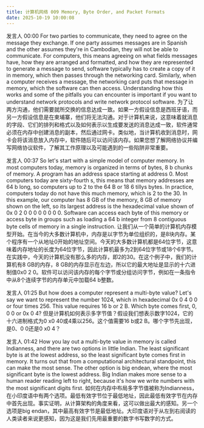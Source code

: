 ```yaml
---
title: 计算机网络 009 Memory, Byte Order, and Packet Formats
date: 2025-10-19 10:00:08
---
```



发言人   00:00
For two parties to communicate, they need to agree on the message they exchange. If one party assumes messages are in Spanish and the other assumes they're in Cambodian, they will not be able to communicate. For computers, this means agreeing on what fields messages have, how they are arranged and formatted, and how they are represented to generate a message to send, software typically has to create a copy of it in memory, which then passes through the networking card. Similarly, when a computer receives a message, the networking card puts that message in memory, which the software can then access. Understanding how this works and some of the pitfalls you can encounter is important if you want to understand network protocols and write network protocol software. 
为了让两方沟通，他们需要就所交换的信息达成一致。如果一方假设信息是西班牙语，而另一方假设信息是在柬埔寨，他们将无法沟通。对于计算机来说，这意味着就消息的字段、它们的排列和格式以及如何表示以生成要发送的消息达成一致，软件通常必须在内存中创建消息的副本，然后通过网卡。类似地，当计算机收到消息时，网卡会将该消息放入内存中，软件随后可以访问该内存。如果您想了解网络协议并编写网络协议软件，了解其工作原理以及可能遇到的一些陷阱非常重要。

发言人   00:37
So let's start with a simple model of computer memory. In most computers today, memory is organized in terms of bytes, 8 b chunks of memory. A program has an address space starting at address 0. Most computers today are sixty-fourth s, this means that memory addresses are 64 b long, so computers up to 2 to the 64 B or 18 6 tillys bytes. In practice, computers today do not have this much memory, which is 2 to the 30. In this example, our computer has 8 GB of the memory, 8 GB of memory shown on the left, so its largest address is the hexadecimal value shown of 0x 0 2 0 0 0 0 0 0 0 0. Software can access each byte of this memory or access byte in groups such as loading a 64 b integer from 8 contiguous byte cells of memory in a single instruction. 
让我们从一个简单的计算机内存模型开始。在当今的大多数计算机中，内存是以字节为单位组织的，是8块内存。某个程序有一个从地址0开始的地址空间。今天的大多数计算机都是64位字节，这意味着内存地址的长度为64位字节，因此计算机最多为2到64位字节或18个6字节。在实践中，今天的计算机没有那么多的内存，即2的30。在这个例子中，我们的计算机有8 GB的内存，8 GB的内存显示在左边，所以它的最大地址是显示的十六进制值0x0 2 0。软件可以访问该内存的每个字节或分组访问字节，例如在一条指令中从8个连续字节的内存单元中加载64 b整数。

发言人   01:25
But how does a computer represent a multi-byte value? Let's say we want to represent the number 1024, which in hexadecimal 0x 0 4 0 0 or four times 256. This value requires 16 b or 2 B. Which byte comes first, 0, 0 0 or 0x 0 4? 
但是计算机如何表示多字节值？假设我们想表示数字1024，它的十六进制格式为0 x0 40或4乘以256。这个值需要16 b或2 B。哪个字节先出现，是0、0 0还是0 x0 4？

发言人   01:42
How you lay out a multi-byte value in memory is called Indianness, and there are two options in little Indian. The least significant byte is at the lowest address, so the least significant byte comes first in memory. It turns out that from a computational architectural standpoint, this can make the most sense. The other option is big endean, where the most significant byte is the lowest address. Big Indian makes more sense to a human reader reading left to right, because it's how we write numbers with the most significant digits first. 
如何在内存中布局多字节值被称为Indianness，在小印度语中有两个选项。最低有效字节位于最低地址，因此最低有效字节在内存中首先出现。事实证明，从计算架构的角度来看，这可以做出最大的感知。另一个选项是big endan，其中最高有效字节是最低地址。大印度语对于从左到右阅读的人类读者来说更感知，因为这是我们先用最重要的数字书写数字的方式。
